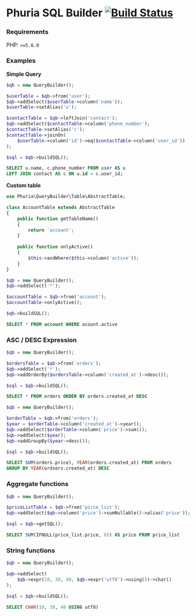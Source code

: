 # Phuria SQL Builder [![Build Status](https://travis-ci.org/phuria/sql-builder.svg?branch=master)](https://travis-ci.org/phuria/sql-builder)

### Requirements

PHP: `>=5.6.0`

### Examples

__Simple Query__

```php
$qb = new QueryBuilder();

$userTable = $qb->from('user');
$qb->addSelect($userTable->column('name'));
$userTable->setAlias('u');

$contactTable = $qb->leftJoin('contact');
$qb->addSelect($contactTable->column('phone_number');
$contactTable->setAlias('c');
$contactTable->joinOn(
    $userTable->column('id')->eq($contactTable->column('user_id'))
);

$sql = $qb->buildSQL();
```

```sql
SELECT u.name, c.phone_number FROM user AS u
LEFT JOIN contact AS c ON u.id = c.user_id;
```


__Custom table__

```php
use Phuria\QueryBuilder\Table\AbstractTable;

class AccountTable extends AbstractTable
{
    public function getTableName()
    {
        return 'account';
    }
    
    public function onlyActive()
    {
        $this->andWhere($this->column('active'));
    }
}
```

```php
$qb = new QueryBuilder();
$qb->addSelect('*');

$accountTable = $qb->from('account');
$accountTable->onlyActive();

$qb->buildSQL();
```

```sql
SELECT * FROM account WHERE acount.active
```

### ASC / DESC Expression

```php
$qb = new QueryBuilder();

$ordersTable = $qb->from('orders');
$qb->addSelect('*');
$qb->addOrderBy($ordersTable->column('created_at')->desc());

$sql = $qb->buildSQL();
```

```sql
SELECT * FROM orders ORDER BY orders.created_at DESC
```

```php
$qb = new QueryBuilder();

$orderTable = $qb->from('orders');
$year = $orderTable->column('created_at')->year();
$qb->addSelect($orderTable->column('price')->sum());
$qb->addSelect($year);
$qb->addGroupBy($year->desc());

$sql = $qb->buildSQL();
```

```sql
SELECT SUM(orders.price), YEAR(orders.created_at) FROM orders
GROUP BY YEAR(ordsers.created_at) DESC
```

### Aggregate functions

```php
$qb = new QueryBuilder();

$priceListTable = $qb->from('pirce_list');
$qb->addSelect($qb->column('price')->sumNullable()->alias('price'));

$sql = $qb->getSQL();
```

```sql
SELECT SUM(IFNULL(price_list.price, 0)) AS price FROM price_list
```

### String functions

```php
$qb = new QueryBuilder();

$qb->addSelect(
    $qb->expr(10, 30, 40, $qb->expr('utf8')->using())->char()
);

$sql = $qb->buildSQL();
```

```sql
SELECT CHAR(10, 30, 40 USING utf8)
```